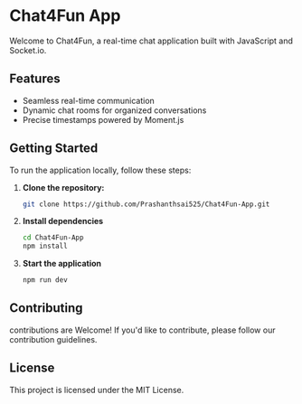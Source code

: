 # Chat4Fun App

Welcome to Chat4Fun, a real-time chat application built with JavaScript and Socket.io.

## Features

- Seamless real-time communication
- Dynamic chat rooms for organized conversations
- Precise timestamps powered by Moment.js

## Getting Started

To run the application locally, follow these steps:

1. **Clone the repository:**
   ```bash
   git clone https://github.com/Prashanthsai525/Chat4Fun-App.git

2. **Install dependencies**
   ```bash
   cd Chat4Fun-App
   npm install
3. **Start the application**
   ```bash
   npm run dev

## Contributing
contributions are Welcome! If you'd like to contribute, please follow our contribution guidelines.

## License
This project is licensed under the MIT License.
